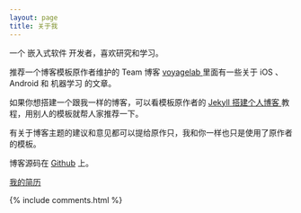 ```yaml
---
layout: page
title: 关于我 
---
```


一个 嵌入式软件 开发者，喜欢研究和学习。
<p>

推荐一个博客模板原作者维护的 Team 博客
<a target="_blank" href="http://talkingdata.me/"> voyagelab </a>
里面有一些关于 iOS 、Android 和 机器学习 的文章。

<p>

如果你想搭建一个跟我一样的博客，可以看模板原作者的 
<a href="/2016/10/jekyll_tutorials1/"> Jekyll 搭建个人博客 </a>
教程，用别人的模板就帮人家推荐一下。

<p>

有关于博客主题的建议和意见都可以提给原作只，我和你一样也只是使用了原作者的模板。

<p> 

博客源码在 <a target="_blank" href='https://github.com/leopardpan/leopardpan.github.io/'>Github</a> 上。
<p> 

<p> 

<p>   

<a href="/resume/zhangqunwei5.html">我的简历</a>


{% include comments.html %}


